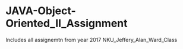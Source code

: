 # JAVA-Object-Oriented_II_Assignment
Includes all assignemtn from year 2017 NKU_Jeffery_Alan_Ward_Class
